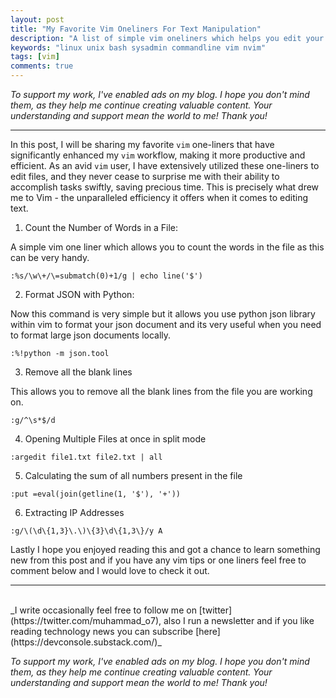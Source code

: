 ```yaml
---
layout: post
title: "My Favorite Vim Oneliners For Text Manipulation"
description: "A list of simple vim oneliners which helps you edit your text faster"
keywords: "linux unix bash sysadmin commandline vim nvim"
tags: [vim]
comments: true
---
```


_To support my work, I've enabled ads on my blog. I hope you don't mind them, as they help me continue creating valuable content. Your understanding and support mean the world to me! Thank you!_

---

In this post, I will be sharing my favorite `vim` one-liners that have significantly enhanced my `vim` workflow, making it more productive and efficient. As an avid `vim` user, I have extensively utilized these one-liners to edit files, and they never cease to surprise me with their ability to accomplish tasks swiftly, saving precious time. This is precisely what drew me to Vim - the unparalleled efficiency it offers when it comes to editing text.

1. Count the Number of Words in a File:

A simple vim one liner which allows you to count the words in the file as this can be very handy.

```console
:%s/\w\+/\=submatch(0)+1/g | echo line('$')
```

2. Format JSON with Python:

Now this command is very simple but it allows you use python json library within vim to format your json document and its very useful when you need to format large json documents locally.

```console
:%!python -m json.tool
```

3. Remove all the blank lines

This allows you to remove all the blank lines from the file you are working on.

```console
:g/^\s*$/d
```

4. Opening Multiple Files at once in split mode

```console
:argedit file1.txt file2.txt | all
```

5. Calculating the sum of all numbers present in the file

```console
:put =eval(join(getline(1, '$'), '+'))
```

6. Extracting IP Addresses

```console
:g/\(\d\{1,3}\.\)\{3}\d\{1,3\}/y A
```


Lastly I hope you enjoyed reading this and got a chance to learn something new from this post and if you have any vim tips or one liners feel free to comment below and I would love to check it out.

---

<br>
_I write occasionally feel free to follow me on [twitter](https://twitter.com/muhammad_o7), also I run a newsletter and if you like reading technology news you can subscribe [here](https://devconsole.substack.com/)_ 


_To support my work, I've enabled ads on my blog. I hope you don't mind them, as they help me continue creating valuable content. Your understanding and support mean the world to me! Thank you!_

